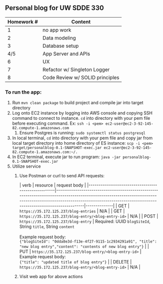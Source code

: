 ## Personal blog for UW SDDE 330

| Homework # | Content                         |
|------------|---------------------------------|
| 1          | no app work                     |
| 2          | Data modeling                   |
| 3          | Database setup                  |
| 4/5        | App Server and APIs             |
| 6          | UX                              |
| 7          | Refactor w/ Singleton Logger    |
| 8          | Code Review w/ SOLID principles |

### To run the app:
1. Run `mvn clean package` to build project and compile jar into target directory
2. Log onto EC2 instance by logging into AWS console and copying SSH command to connect to instance. `cd` into directory with your pem file before executing command. Ex: `ssh -i <pem> ec2-user@ec2-3-92-145-82.compute-1.amazonaws.com`
   1. Ensure Postgres is running: `sudo systemctl status postgresql`
3. In local terminal, `cd` into directory with your pem file and copy jar from local target directory into home directory of ES instance: `scp -i <pem> target/personalblog-0.1-SNAPSHOT-exec.jar ec2-user@ec2-3-92-145-82.compute-1.amazonaws.com:~/.`
4. In EC2 terminal, execute jar to run program: `java -jar personalblog-0.1-SNAPSHOT-exec.jar`
5. Utilize service
     1. Use Postman or curl to send API requests:  

        | verb | resource                                            | request body                                                                                                                                                                                                                    |
                    |-----------------------------------------------------|---------------------------------------------------------------------------------------------------------------------------------------------------------------------------------------------------------------------------------|--------------|
        |   GET | `https://35.172.125.237/blog-entries`               | N/A                                                                                                                                                                                                                             |
        |   GET | `https://35.172.125.237/blog-entry/<blog-entry-id>` | N/A                                                                                                                                                                                                                             |
        |   POST | `https://35.172.125.237/blog-entry`                 | Required: UUID `blogSiteId`, String `title`, String `content`<br/><br/>Example request body:<br/>```{"blogSiteId": "0dda8e3d-f13e-4f27-9115-1c2934291a91", "title": "new blog entry","content": "contents of new blog entry"}``` |
        |   PUT | `https://35.172.125.237/blog-entry/<blog-entry-id>` | Example request body:<br/> ```{"title": "updated title of blog entry"}```                                                                                                                                                                                               |
        |   DELETE | `https://35.172.125.237/blog-entry/<blog-entry-id>` | N/A                                                                                                                                                                                                                             |
     2. Visit web app for above actions